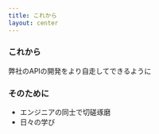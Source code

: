 ```yaml
---
title: これから
layout: center
---
```


### これから

弊社のAPIの開発をより自走してできるように

### そのために

- エンジニアの同士で切磋琢磨
- 日々の学び
